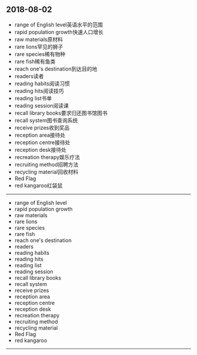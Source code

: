 2018-08-02
---
- range of English level英语水平的范围
- rapid population growth快速人口增长
- raw materials原材料
- rare lions罕见的狮子
- rare species稀有物种
- rare fish稀有鱼类
- reach one's destination到达目的地
- readers读者
- reading habits阅读习惯
- reading hits阅读技巧
- reading list书单
- reading session阅读课
- recall library books要求归还图书馆图书
- recall system图书查询系统
- receive prizes收到奖品
- reception area接待处
- reception centre接待处
- reception desk接待处
- recreation therapy娱乐疗法
- recruiting method招聘方法
- recycling material回收材料
- Red Flag
- red kangaroo红袋鼠
---
- range of English level
- rapid population growth
- raw materials 
- rare lions 
- rare species 
- rare fish 
- reach one's destination 
- readers 
- reading habits 
- reading hits 
- reading list 
- reading session 
- recall library books 
- recall system 
- receive prizes 
- reception area 
- reception centre 
- reception desk 
- recreation therapy
- recruiting method 
- recycling material 
- Red Flag 
- red kangaroo 
---